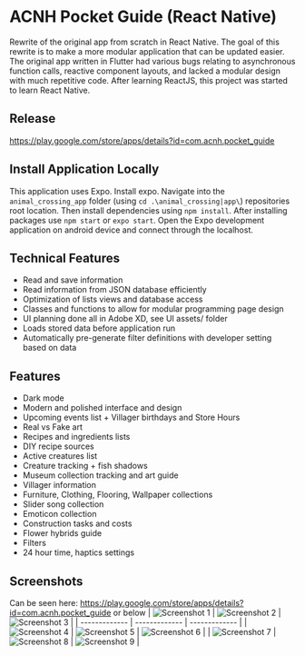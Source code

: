 # ACNH Pocket Guide (React Native)
Rewrite of the original app from scratch in React Native.
The goal of this rewrite is to make a more modular application that can be updated easier. The original app written in Flutter had various bugs relating to asynchronous function calls, reactive component layouts, and lacked a modular design with much repetitive code. After learning ReactJS, this project was started to learn React Native.

## Release
https://play.google.com/store/apps/details?id=com.acnh.pocket_guide

## Install Application Locally
This application uses Expo. Install expo. Navigate into the ```animal_crossing_app``` folder (using ```cd .\animal_crossing|app\```) repositories root location. Then install dependencies using ```npm install```. After installing packages use ```npm start``` or ```expo start```. Open the Expo development application on android device and connect through the localhost.

## Technical Features
- Read and save information
- Read information from JSON database efficiently
- Optimization of lists views and database access
- Classes and functions to allow for modular programming page design
- UI planning done all in Adobe XD, see UI assets/ folder
- Loads stored data before application run
- Automatically pre-generate filter definitions with developer setting based on data

## Features
- Dark mode
- Modern and polished interface and design
- Upcoming events list + Villager birthdays and Store Hours
- Real vs Fake art
- Recipes and ingredients lists
- DIY recipe sources
- Active creatures list
- Creature tracking + fish shadows
- Museum collection tracking and art guide
- Villager information
- Furniture, Clothing, Flooring, Wallpaper collections
- Slider song collection
- Emoticon collection
- Construction tasks and costs
- Flower hybrids guide
- Filters
- 24 hour time, haptics settings 

## Screenshots
Can be seen here: https://play.google.com/store/apps/details?id=com.acnh.pocket_guide or below
| ![Screenshot 1](animal_crossing_app/assets/promotional/1.jpg)  | ![Screenshot 2](animal_crossing_app/assets/promotional/2.jpg) | ![Screenshot 3](animal_crossing_app/assets/promotional/3.jpg) |
| ------------- | ------------- | ------------- |
| ![Screenshot 4](animal_crossing_app/assets/promotional/4.jpg)  | ![Screenshot 5](animal_crossing_app/assets/promotional/5.jpg) | ![Screenshot 6](animal_crossing_app/assets/promotional/6.jpg) |
| ![Screenshot 7](animal_crossing_app/assets/promotional/7.jpg)  | ![Screenshot 8](animal_crossing_app/assets/promotional/8.jpg) | ![Screenshot 9](animal_crossing_app/assets/promotional/9.jpg) |